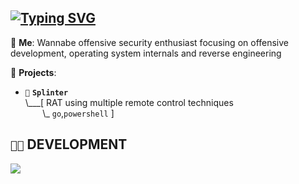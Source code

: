 
          
## [![Typing SVG](https://readme-typing-svg.demolab.com?font=Iosevka&size=30&duration=2000&pause=2000&color=41B883&vCenter=true&width=320&height=35&lines=Regular+internet+user)](https://git.io/typing-svg)


💬 **Me**: Wannabe offensive security enthusiast focusing on offensive development, operating system internals and reverse engineering

🌱 **Projects**:

- `💉` **`Splinter`**<br>
\\___[ RAT using multiple remote control techniques<br>
&nbsp;&nbsp;&nbsp;&nbsp;&nbsp;&nbsp;&nbsp;\\\_ `go`,`powershell` ]


## `👨‍💻` DEVELOPMENT
[![](https://skillicons.dev/icons?i=c,cpp,python,bash,powershell,neovim,vim,visualstudio,javascript,linux)](https://skillicons.dev)
